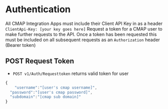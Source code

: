 # Authentication
All CMAP Integration Apps must include their Client API Key in as a header
`ClientApi-Key: [your key goes here]`
Request a token for a CMAP user to make further requests to the API. Once a token has been requested this must be included on all subsequent requests as an `Authorization` header (Bearer token)

## POST Request Token
* `POST v1/Auth/Requesttoken` returns valid token for user
```javascript
{
	"username":"[user's cmap username]",
  "password":"[user's cmap password]",
  "subdomain":"[cmap sub domain]"
}
```
